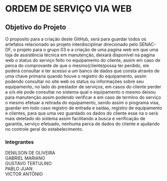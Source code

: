 # ORDEM DE SERVIÇO VIA WEB 
## Objetivo do Projeto 
O proposito para a criação deste GitHub, será para guardar todos os artefatos relacionado ao projeto interdisciplinar direcionado pelo SENAC-DF, o projeto para o grupo 03 e a criação de uma pagina web em que uma loja de assistência técnica em manutenção, deixará disponível na pagina web o status do serviço feito no equipamento do cliente, assim em caso de perca do comprovante de que o mesmo(cliente)possa ter perdido, ele poderá consultar e ter acesso a um banco de dados que consta através de uma chave primaria quando houve o registro do equipamento, assim podendo consultar no site web os status ou informações sobre seu equipamento, no lado do prestador de serviços, em casos do cliente perder a o/s ele pode consultar no sistema qual o equipamento o mesmo deixou para manutenção assim podendo verificar e em caso de termino do serviço o mesmo efetuar a retirada do equipamento, sendo assim o programa visa, guardar em todo caso registro de entrada e saídas, registro de equipamento e clientes, para que uma vez guardado os dados do cliente esse na o será mais deletado do sistema assim facilitando a busca e verificação de garantia, serviço efetuado, nenhuma perca de dados do cliente e ajudando no controle geral do estabelecimento.

###  Integrantes
DENILSON DE OLIVEIRA  
GABRIEL MARIANO <br />
GUSTAVO TERTULINO <br />
PABLO JUAN <br />
VICTOR ANTÔNIO <br />

